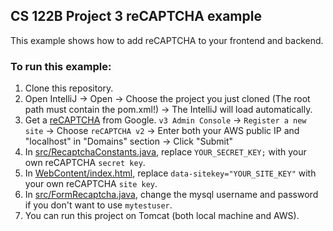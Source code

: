 ## CS 122B Project 3 reCAPTCHA example

This example shows how to add reCAPTCHA to your frontend and backend.

### To run this example: 
1. Clone this repository.
2. Open IntelliJ -> Open -> Choose the project you just cloned (The root path must contain the pom.xml!) -> The IntelliJ will load automatically. 
3. Get a [reCAPTCHA](https://www.google.com/recaptcha/intro/v3.html) from Google. 
   `v3 Admin Console` -> `Register a new site` -> Choose `reCAPTCHA v2` -> Enter both your AWS public IP and "localhost" in "Domains" section -> Click "Submit"
4. In [src/RecaptchaConstants.java](src/RecaptchaConstants.java), replace `YOUR_SECRET_KEY;` with your own reCAPTCHA `secret key`. 
5. In [WebContent/index.html](WebContent/index.html), replace `data-sitekey="YOUR_SITE_KEY"` with your own reCAPTCHA `site key`. 
6. In [src/FormRecaptcha.java](src/FormRecaptcha.java), change the mysql username and password if you don't want to use `mytestuser`. 
7. You can run this project on Tomcat (both local machine and AWS).
